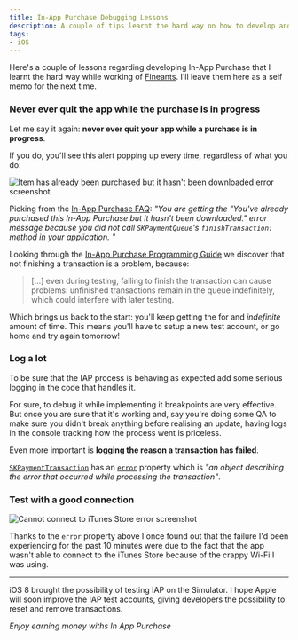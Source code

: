 ```yaml
---
title: In-App Purchase Debugging Lessons
description: A couple of tips learnt the hard way on how to develop and debug In App Purchase support in an iOS app.
tags:
- iOS
---
```


Here's a couple of lessons regarding developing In-App Purchase that I learnt the hard way while working of [Fineants](https://itunes.apple.com/au/app/fineants-savings-tracker/id888444078?mt=8). I'll leave them here as a self memo for the next time.

### Never ever quit the app while the purchase is in progress

Let me say it again: **never ever quit your app while a purchase is in progress**.

If you do, you'll see this alert popping up every time, regardless of what you do:

<img src="http://mokacoding.s3.amazonaws.com/2014-08-26-iap-already-purchased-hasnt-been-downloaded.png" alt="Item has already been purchased but it hasn't been downloaded error screenshot"/>

Picking from the [In-App Purchase FAQ](https://developer.apple.com/library/ios/technotes/tn2259/_index.html#//apple_ref/doc/uid/DTS40009578-CH1-FREQUENTLY_ASKED_QUESTIONS): _"You are getting the "You've already purchased this In-App Purchase but it hasn't been downloaded." error message because you did not call `SKPaymentQueue`'s `finishTransaction:` method in your application. "_

Looking through the [In-App Purchase Programming Guide](https://developer.apple.com/library/ios/documentation/NetworkingInternet/Conceptual/StoreKitGuide/Chapters/DeliverProduct.html) we discover that not finishing a transaction is a problem, because:

> [...] even during testing, failing to finish the transaction can cause problems: unfinished transactions remain in the queue indefinitely, which could interfere with later testing.

Which brings us back to the start: you'll keep getting the for and _indefinite_ amount of time. This means you'll have to setup a new test account, or go home and try again tomorrow!

### Log a lot

To be sure that the IAP process is behaving as expected add some serious logging in the code that handles it.

For sure, to debug it while implementing it breakpoints are very effective. But once you are sure that it's working and, say you're doing some QA to make sure you didn't break anything before realising an update, having logs in the console tracking how the process went is priceless.

Even more important is **logging the reason a transaction has failed**. 

[`SKPaymentTransaction`](https://developer.apple.com/library/ios/documentation/StoreKit/Reference/SKPaymentTransaction_Class/Reference/Reference.html) has an [`error`](https://developer.apple.com/library/ios/documentation/StoreKit/Reference/SKPaymentTransaction_Class/Reference/Reference.html#//apple_ref/occ/instp/SKPaymentTransaction/error) property which is _"an object describing the error that occurred while processing the transaction"_.

### Test with a good connection

<img src="http://mokacoding.s3.amazonaws.com/2014-08-26-iap-cannot-connect-store.png" alt="Cannot connect to iTunes Store error screenshot"/>

Thanks to the `error` property above I once found out that the failure I'd been experiencing for the past 10 minutes were due to the fact that the app wasn't able to connect to the iTunes Store because of the crappy Wi-Fi I was using.

---

iOS 8 brought the possibility of testing IAP on the Simulator. I hope Apple will soon improve the IAP test accounts, giving developers the possibility to reset and remove transactions.

_Enjoy earning money withs In App Purchase_
